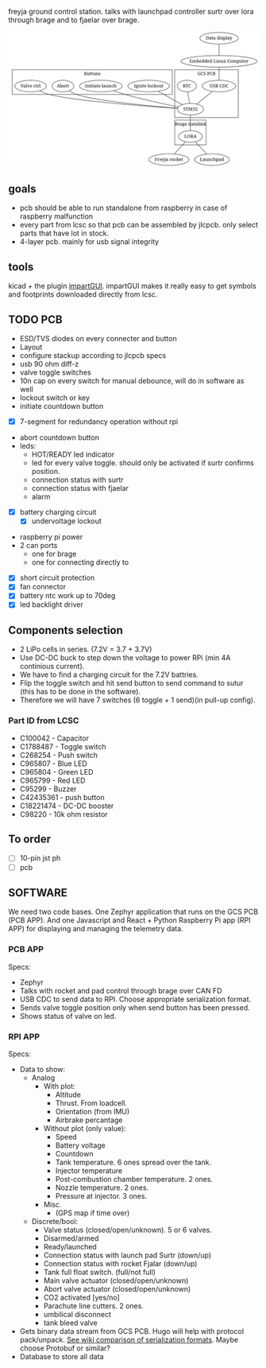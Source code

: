 freyja ground control station. talks with launchpad controller surtr over lora through brage and to fjaelar over brage.

![overview system diagram](overview_diagram.png)

## goals
- pcb should be able to run standalone from raspberry in case of raspberry malfunction
- every part from lcsc so that pcb can be assembled by jlcpcb. only select parts that have lot in stock. 
- 4-layer pcb. mainly for usb signal integrity

## tools
kicad + the plugin [impartGUI](https://github.com/Steffen-W/Import-LIB-KiCad-Plugin). impartGUI makes it really easy to get symbols and footprints downloaded directly from lcsc.

## TODO PCB
- ESD/TVS diodes on every connecter and button
- Layout
- configure stackup according to jlcpcb specs
- usb 90 ohm diff-z
- valve toggle switches
- 10n cap on every switch for manual debounce, will do in software as well
- lockout switch or key
- initiate countdown button
- [x] 7-segment for redundancy operation without rpi
- abort countdown button
- leds:
  - HOT/READY led indicator
  - led for every valve toggle. should only be activated if surtr confirms position. 
  - connection status with surtr
  - connection status with fjaelar
  - alarm
- [x] battery charging circuit
  - [x] undervoltage lockout
- raspberry pi power
- 2 can ports
  - one for brage 
  - one for connecting directly to 
- [x] short circuit protection
- [x] fan connector
- [x] battery ntc work up to 70deg
- [x] led backlight driver

## Components selection 
- 2 LiPo cells in series. (7.2V = 3.7 + 3.7V)
- Use DC-DC buck to step down the voltage to power RPi (min 4A continious current).
- We have to find a charging circuit for the 7.2V battries.
- Flip the toggle switch and hit send button to send command to sutur (this has to be done in the software).
- Therefore we will have 7 switches (6 toggle + 1 send)(in pull-up config).

### Part ID from LCSC
- C100042 - Capacitor
- C1788487 - Toggle switch
- C268254 - Push switch
- C965807 - Blue LED
- C965804 - Green LED
- C965799 - Red LED
- C95299 - Buzzer
- C42435361 - push button
- C18221474 - DC-DC booster
- C98220 - 10k ohm resistor

## To order
- [ ] 10-pin jst ph
- [ ] pcb

## SOFTWARE

We need two code bases. One Zephyr application that runs on the GCS PCB (PCB APP). And one Javascript and React + Python Raspberry Pi app (RPI APP) for displaying and managing the telemetry data. 

### PCB APP

Specs:
- Zephyr
- Talks with rocket and pad control through brage over CAN FD
- USB CDC to send data to RPI. Choose appropriate serialization format. 
- Sends valve toggle position only when send button has been pressed. 
- Shows status of valve on led.  


### RPI APP

Specs:
- Data to show:
  - Analog
    - With plot:
      - Altitude
      - Thrust. From loadcell. 
      - Orientation (from IMU)
      - Airbrake percantage
    - Without plot (only value):
      - Speed
      - Battery voltage
      - Countdown
      - Tank temperature. 6 ones spread over the tank.
      - Injector temperature
      - Post-combustion chamber temperature. 2 ones. 
      - Nozzle temperature. 2 ones.
      - Pressure at injector. 3 ones. 
    - Misc.
      - (GPS map if time over)
  - Discrete/bool:
    - Valve status (closed/open/unknown). 5 or 6 valves. 
    - Disarmed/armed
    - Ready/launched
    - Connection status with launch pad Surtr (down/up)
    - Connection status with rocket Fjalar (down/up)
    - Tank full float switch. (full/not full)
    - Main valve actuator (closed/open/unknown)
    - Abort valve actuator (closed/open/unknown)
    - CO2 activated [yes/no]
    - Parachute line cutters. 2 ones.
    - umbilical disconnect
    - tank bleed valve
- Gets binary data stream from GCS PCB. Hugo will help with protocol
  pack/unpack. [See wiki comparison of serialization formats](https://en.wikipedia.org/wiki/Comparison_of_data-serialization_formats). Maybe choose Protobuf or similar?
- Database to store all data



